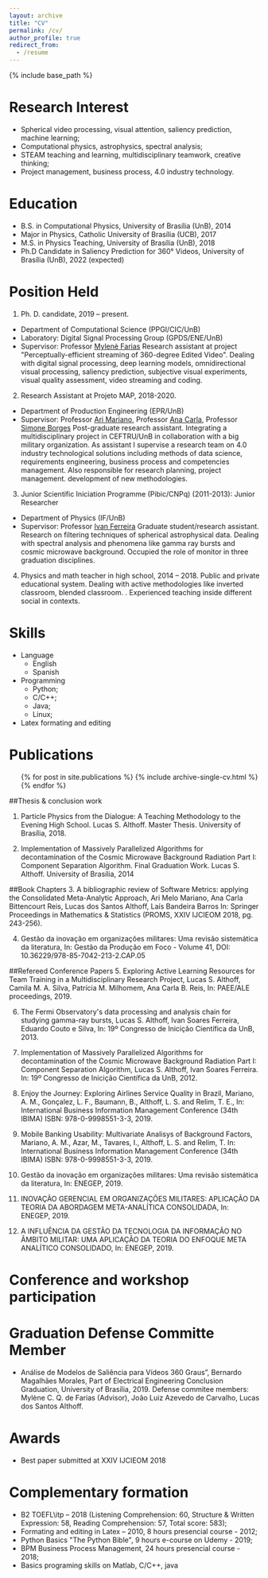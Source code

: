 ```yaml
---
layout: archive
title: "CV"
permalink: /cv/
author_profile: true
redirect_from:
  - /resume
---
```


{% include base_path %}

Research Interest
======
*	Spherical video processing, visual attention, saliency prediction, machine learning;
*	Computational physics, astrophysics, spectral analysis;  
*	STEAM teaching and learning, multidisciplinary teamwork, creative thinking;
*	Project management, business process, 4.0 industry technology. 

Education
======
* B.S. in Computational Physics, University of Brasília (UnB), 2014
* Major in Physics, Catholic University of Brasília (UCB), 2017
* M.S. in Physics Teaching, University of Brasília (UnB), 2018
* Ph.D Candidate in Saliency Prediction for 360° Videos, University of Brasília (UnB), 2022 (expected)

Position Held
======
1.	Ph. D. candidate, 2019 – present.
  * Department of Computational Science (PPGI/CIC/UnB)
  * Laboratory: Digital Signal Processing Group (GPDS/ENE/UnB)
  * Supervisor: Professor [Mylenè Farias](https://www.researchgate.net/profile/Mylene_Farias)
  Research assistant at project "Perceptually-efficient streaming of 360-degree Edited Video". Dealing with digital signal processing, deep learning models, omnidirectional visual processing, saliency prediction, subjective visual experiments, visual quality assessment, video streaming and coding. 

2. Research Assistant at Projeto MAP, 2018-2020. 
  * Department of Production Engineering (EPR/UnB)
  * Supervisor: Professor [Ari Mariano](https://www.researchgate.net/profile/Ari_Mariano), Professor [Ana Carla](https://www.researchgate.net/profile/ANA_CARLA_Reis), Professor [Simone Borges](https://www.researchgate.net/profile/Simone_Monteiro4)
  Post-graduate research assistant. Integrating a multidisciplinary project in CEFTRU/UnB in collaboration with a big military organization. As assistant I supervise a research team on 4.0 industry technological solutions including methods of data science, requirements engineering, business process and competencies management. Also responsible for research planning, project management. development of new methodologies.

3. Junior Scientific Iniciation Programme (Pibic/CNPq) (2011-2013): Junior Researcher
  * Department of Physics (IF/UnB)
  * Supervisor: Professor [Ivan Ferreira](https://www.researchgate.net/profile/Ivan_Ferreira3)
  Graduate student/research assistant. Research on filtering techniques of spherical astrophysical data. Dealing with spectral analysis and phenomena like gamma ray bursts and cosmic microwave background. Occupied the role of monitor in three graduation disciplines.
  
4. Physics and math teacher in high school, 2014 – 2018.
Public and private educational system. Dealing with active methodologies like inverted classroom, blended classroom. . Experienced teaching inside different social in contexts. 
  
Skills
======
* Language
  * English
  * Spanish 
* Programming
  * Python;
  * C/C++;
  * Java;
  * Linux;
* Latex formating and editing

Publications
======
  <ul>{% for post in site.publications %}
    {% include archive-single-cv.html %}
  {% endfor %}</ul>
  
##Thesis & conclusion work
1.  Particle Physics from the Dialogue: A Teaching Methodology to the Evening High School. Lucas S. Althoff. Master Thesis. University of Brasília, 2018.

2. Implementation of Massively Parallelized Algorithms for decontamination of the Cosmic Microwave Background Radiation Part I: Component Separation Algorithm. Final Graduation Work. Lucas S. Althoff. University of Brasília, 2014

##Book Chapters
3. A bibliographic review of Software Metrics: applying the Consolidated Meta-Analytic Approach, Ari Melo Mariano, Ana Carla Bittencourt Reis, Lucas dos Santos Althoff, Laís Bandeira Barros In: Springer Proceedings in Mathematics & Statistics (PROMS, XXIV IJCIEOM 2018, pg. 243-256). 

4. Gestão da inovação em organizações militares: Uma revisão sistemática da literatura, In: Gestão da Produção em Foco - Volume 41, DOI: 10.36229/978-85-7042-213-2.CAP.05

##Refereed Conference Papers
5. Exploring Active Learning Resources for Team Training in a Multidisciplinary Research Project, Lucas S. Althoff, Camila M. A. Silva, Patrícia M. Milhomem, Ana Carla B. Reis, In: PAEE/ALE proceedings, 2019.  

6. The Fermi Observatory's data processing and analysis chain for studying gamma-ray bursts, Lucas S. Althoff, Ivan Soares Ferreira, Eduardo Couto e Silva, In: 19º Congresso de Inicição Científica da UnB, 2013.

7. Implementation of Massively Parallelized Algorithms for decontamination of the Cosmic Microwave Background Radiation Part I: Component Separation Algorithm, Lucas S. Althoff, Ivan Soares Ferreira. In: 19º Congresso de Inicição Científica da UnB, 2012.

8. Enjoy the Journey: Exploring Airlines Service Quality in Brazil, Mariano, A. M., Gonçalez, L. F., Baumann, B., Althoff, L. S. and Relim, T. E.,  In: International Business Information Management Conference (34th IBIMA) ISBN: 978-0-9998551-3-3, 2019.

9. Mobile Banking Usability: Multivariate Analisys of Background Factors, Mariano, A. M., Azar, M., Tavares, I., Althoff, L. S. and Relim, T. In: International Business Information Management Conference (34th IBIMA) ISBN: 978-0-9998551-3-3, 2019.

10. Gestão da inovação em organizações militares: Uma revisão sistemática da literatura, In: ENEGEP, 2019.

11. INOVAÇÃO GERENCIAL EM ORGANIZAÇÕES MILITARES: APLICAÇÃO DA TEORIA DA ABORDAGEM META-ANALÍTICA CONSOLIDADA, In: ENEGEP, 2019.

12. A INFLUÊNCIA DA GESTÃO DA TECNOLOGIA DA INFORMAÇÃO NO ÂMBITO MILITAR: UMA APLICAÇÃO DA TEORIA DO ENFOQUE META ANALÍTICO CONSOLIDADO, In: ENEGEP, 2019. 

Conference and workshop participation
======

Graduation Defense Committe Member
======

* Análise de Modelos de Saliência para Vídeos 360 Graus”, Bernardo Magalhães Morales, Part of Electrical Engineering Conclusion Graduation, University of Brasília, 2019.
Defense commitee members: Mylène C. Q. de Farias (Advisor), João Luiz Azevedo de Carvalho, Lucas dos Santos Althoff.


Awards
======
* Best paper submitted at XXIV IJCIEOM 2018

Complementary formation
======
*	B2 TOEFL\itp – 2018 (Listening Comprehension: 60, Structure & Written Expression: 58, Reading Comprehension: 57, Total score: 583);
*	Formating and editing in Latex – 2010, 8 hours presencial course - 2012;
*	Python Basics "The Python Bible", 9 hours e-course on Udemy - 2019;
* BPM Business Process Management, 24 hours presencial course - 2018;
* Basics programing skills on Matlab, C/C++, java

<!--Talks
======
  <ul>{% for post in site.talks %}
    {% include archive-single-talk-cv.html %}
  {% endfor %}</ul>
Teaching
======
  <ul>{% for post in site.teaching %}
    {% include archive-single-cv.html %}
  {% endfor %}</ul>
Service and leadership
======
* Currently signed in to 43 different slack teams
--> 

